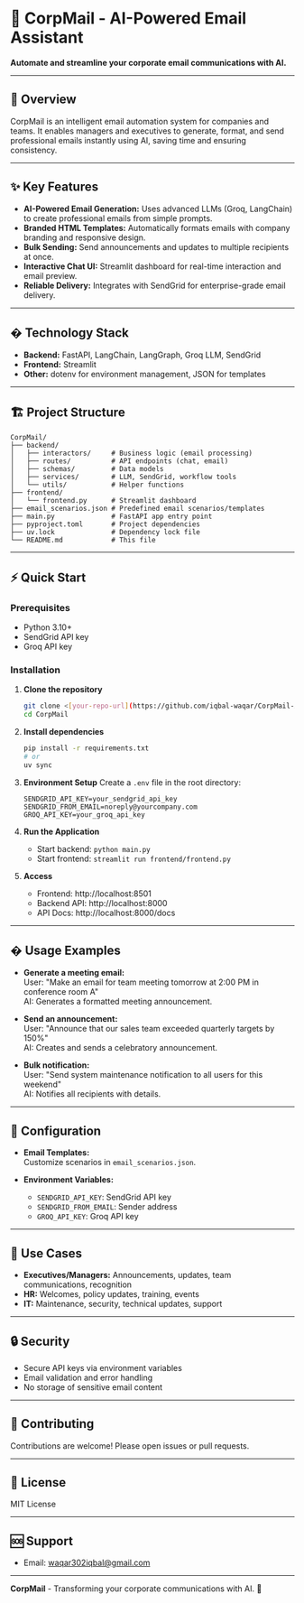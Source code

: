 
# 📧 CorpMail - AI-Powered Email Assistant

**Automate and streamline your corporate email communications with AI.**

---

## 🚀 Overview

CorpMail is an intelligent email automation system for companies and teams. It enables managers and executives to generate, format, and send professional emails instantly using AI, saving time and ensuring consistency.

---

## ✨ Key Features

- **AI-Powered Email Generation:** Uses advanced LLMs (Groq, LangChain) to create professional emails from simple prompts.
- **Branded HTML Templates:** Automatically formats emails with company branding and responsive design.
- **Bulk Sending:** Send announcements and updates to multiple recipients at once.
- **Interactive Chat UI:** Streamlit dashboard for real-time interaction and email preview.
- **Reliable Delivery:** Integrates with SendGrid for enterprise-grade email delivery.

---

## �️ Technology Stack

- **Backend:** FastAPI, LangChain, LangGraph, Groq LLM, SendGrid
- **Frontend:** Streamlit
- **Other:** dotenv for environment management, JSON for templates

---

## 🏗️ Project Structure

```
CorpMail/
├── backend/
│   ├── interactors/     # Business logic (email processing)
│   ├── routes/          # API endpoints (chat, email)
│   ├── schemas/         # Data models
│   ├── services/        # LLM, SendGrid, workflow tools
│   └── utils/           # Helper functions
├── frontend/
│   └── frontend.py      # Streamlit dashboard
├── email_scenarios.json # Predefined email scenarios/templates
├── main.py              # FastAPI app entry point
├── pyproject.toml       # Project dependencies
├── uv.lock              # Dependency lock file
└── README.md            # This file
```

---

## ⚡ Quick Start

### Prerequisites

- Python 3.10+
- SendGrid API key
- Groq API key

### Installation

1. **Clone the repository**
    ```bash
    git clone <[your-repo-url](https://github.com/iqbal-waqar/CorpMail-Agent)>
    cd CorpMail
    ```

2. **Install dependencies**
    ```bash
    pip install -r requirements.txt
    # or
    uv sync
    ```

3. **Environment Setup**
    Create a `.env` file in the root directory:
    ```
    SENDGRID_API_KEY=your_sendgrid_api_key
    SENDGRID_FROM_EMAIL=noreply@yourcompany.com
    GROQ_API_KEY=your_groq_api_key
    ```

4. **Run the Application**
    - Start backend: `python main.py`
    - Start frontend: `streamlit run frontend/frontend.py`

5. **Access**
    - Frontend: http://localhost:8501
    - Backend API: http://localhost:8000
    - API Docs: http://localhost:8000/docs

---

## � Usage Examples

- **Generate a meeting email:**  
  User: "Make an email for team meeting tomorrow at 2:00 PM in conference room A"  
  AI: Generates a formatted meeting announcement.

- **Send an announcement:**  
  User: "Announce that our sales team exceeded quarterly targets by 150%"  
  AI: Creates and sends a celebratory announcement.

- **Bulk notification:**  
  User: "Send system maintenance notification to all users for this weekend"  
  AI: Notifies all recipients with details.

---

## 🔧 Configuration

- **Email Templates:**  
  Customize scenarios in `email_scenarios.json`.

- **Environment Variables:**  
  - `SENDGRID_API_KEY`: SendGrid API key  
  - `SENDGRID_FROM_EMAIL`: Sender address  
  - `GROQ_API_KEY`: Groq API key

---

## 🎯 Use Cases

- **Executives/Managers:** Announcements, updates, team communications, recognition
- **HR:** Welcomes, policy updates, training, events
- **IT:** Maintenance, security, technical updates, support

---

## 🔒 Security

- Secure API keys via environment variables
- Email validation and error handling
- No storage of sensitive email content

---

## 🤝 Contributing

Contributions are welcome! Please open issues or pull requests.

---

## 📄 License

MIT License

---

## 🆘 Support

- Email: waqar302iqbal@gmail.com

---

**CorpMail** - Transforming your corporate communications with AI. 🚀
